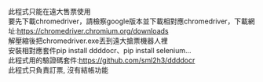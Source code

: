 此程式只能在遠大售票使用  
要先下載chromedriver，請檢察google版本並下載相對應chromedriver，下載網址:https://chromedriver.chromium.org/downloads  
解壓縮後把chromedriver.exe丟到遠大搶票機器人裡  
安裝相對應套件pip install ddddocr、pip install selenium...  
此程式用的驗證碼套件:https://github.com/sml2h3/ddddocr  
此程式只負責訂票, 沒有結帳功能  
